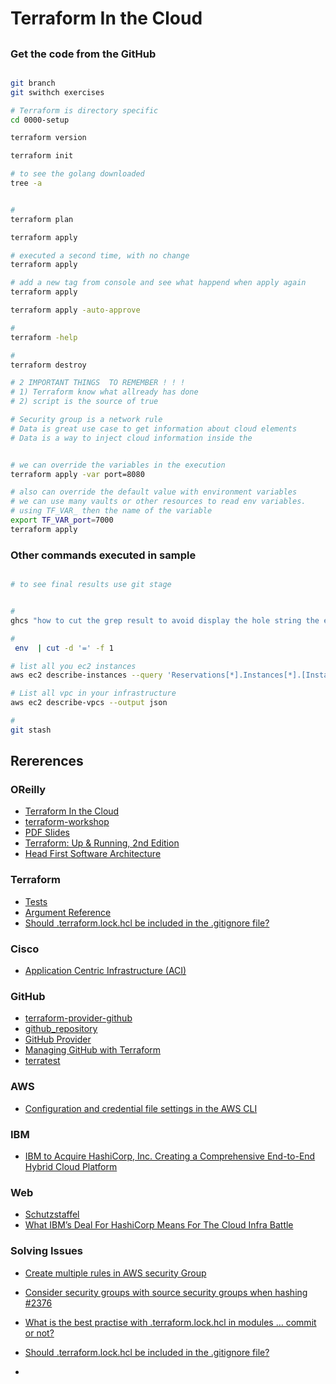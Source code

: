 # Terraform In the Cloud

##

### Get the code from the GitHub
```bash

git branch
git swithch exercises
```


```bash
# Terraform is directory specific
cd 0000-setup

terraform version

terraform init

# to see the golang downloaded
tree -a


# 
terraform plan

terraform apply

# executed a second time, with no change
terraform apply

# add a new tag from console and see what happend when apply again
terraform apply

terraform apply -auto-approve

#
terraform -help

# 
terraform destroy

# 2 IMPORTANT THINGS  TO REMEMBER ! ! !
# 1) Terraform know what allready has done
# 2) script is the source of true

# Security group is a network rule
# Data is great use case to get information about cloud elements
# Data is a way to inject cloud information inside the 


# we can override the variables in the execution
terraform apply -var port=8080

# also can override the default value with environment variables
# we can use many vaults or other resources to read env variables.
# using TF_VAR_ then the name of the variable
export TF_VAR_port=7000
terraform apply


```

### Other commands executed in sample
```bash

# to see final results use git stage


#
ghcs "how to cut the grep result to avoid display the hole string the execution was env | grep aws"

#
 env  | cut -d '=' -f 1

# list all you ec2 instances
aws ec2 describe-instances --query 'Reservations[*].Instances[*].[InstanceId,State.Name,Tags[?Key==`Name`].Value|[0]]' --output table

# List all vpc in your infrastructure
aws ec2 describe-vpcs --output json

#
git stash

```


## Rererences

### OReilly
- [Terraform In the Cloud](https://learning.oreilly.com/live-events/terraform-in-the-cloud/0636920401407/0642572001786/)
- [terraform-workshop](https://github.com/looselytyped/terraform-workshop)
- [PDF Slides](https://on24static.akamaized.net/event/46/01/19/3/rt/1/documents/resourceList1720545405620/terraformingyourcloud11720545405620.pdf)
- [Terraform: Up & Running, 2nd Edition](https://learning.oreilly.com/library/view/terraform-up/9781492046899/)
- [Head First Software Architecture](https://learning.oreilly.com/library/view/head-first-software/9781098134341/)

### Terraform
- [Tests](https://developer.hashicorp.com/terraform/language/tests)
- [Argument Reference](https://registry.terraform.io/providers/hashicorp/aws/latest/docs/resources/instance#argument-reference)
- [Should .terraform.lock.hcl be included in the .gitignore file?](https://dev.to/techielass/should-terraformlockhcl-be-included-in-the-gitignore-file-5aa0)


### Cisco
- [Application Centric Infrastructure (ACI)](https://registry.terraform.io/providers/CiscoDevNet/aci/latest/docs)

### GitHub
- [terraform-provider-github](https://github.com/integrations/terraform-provider-github)
- [github_repository](https://registry.terraform.io/providers/integrations/github/latest/docs/resources/repository)
- [GitHub Provider](https://registry.terraform.io/providers/integrations/github/latest/docs)
- [Managing GitHub with Terraform](https://www.hashicorp.com/blog/managing-github-with-terraform)
- [terratest]()

### AWS
- [Configuration and credential file settings in the AWS CLI](https://docs.aws.amazon.com/cli/latest/userguide/cli-configure-files.html)

### IBM
- [IBM to Acquire HashiCorp, Inc. Creating a Comprehensive End-to-End Hybrid Cloud Platform](https://newsroom.ibm.com/2024-04-24-IBM-to-Acquire-HashiCorp-Inc-Creating-a-Comprehensive-End-to-End-Hybrid-Cloud-Platform)

### Web
- [Schutzstaffel](https://en.wikipedia.org/wiki/Schutzstaffel)
- [What IBM’s Deal For HashiCorp Means For The Cloud Infra Battle](https://www.forbes.com/sites/rscottraynovich/2024/04/25/what-ibms-deal-for-hashicorp-means-for-the-cloud-infra-battle/)

### Solving Issues
- [Create multiple rules in AWS security Group](https://stackoverflow.com/questions/62575544/create-multiple-rules-in-aws-security-group)
- [Consider security groups with source security groups when hashing #2376](https://github.com/hashicorp/terraform/pull/2376)


- [What is the best practise with .terraform.lock.hcl in modules … commit or not?](https://discuss.hashicorp.com/t/what-is-the-best-practise-with-terraform-lock-hcl-in-modules-commit-or-not/28648)
- [Should .terraform.lock.hcl be included in the .gitignore file?](https://stackoverflow.com/questions/67963719/should-terraform-lock-hcl-be-included-in-the-gitignore-file)
- []()